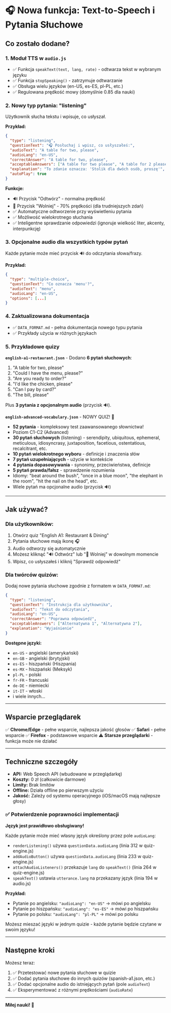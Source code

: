 # 🎧 Nowa funkcja: Text-to-Speech i Pytania Słuchowe

## Co zostało dodane?

### 1. **Moduł TTS w `audio.js`**
- ✅ Funkcja `speakText(text, lang, rate)` - odtwarza tekst w wybranym języku
- ✅ Funkcja `stopSpeaking()` - zatrzymuje odtwarzanie
- ✅ Obsługa wielu języków (en-US, es-ES, pl-PL, etc.)
- ✅ Regulowana prędkość mowy (domyślnie 0.85 dla nauki)

### 2. **Nowy typ pytania: "listening"**
Użytkownik słucha tekstu i wpisuje, co usłyszał.

**Przykład:**
```json
{
  "type": "listening",
  "questionText": "🎧 Posłuchaj i wpisz, co usłyszałeś:",
  "audioText": "A table for two, please",
  "audioLang": "en-US",
  "correctAnswer": "A table for two, please",
  "acceptableAnswers": ["A table for two please", "A table for 2 please"],
  "explanation": "To zdanie oznacza: 'Stolik dla dwóch osób, proszę'",
  "autoPlay": true
}
```

**Funkcje:**
- 🔊 Przycisk "Odtwórz" - normalna prędkość
- 🐌 Przycisk "Wolniej" - 70% prędkości (dla trudniejszych zdań)
- ✅ Automatyczne odtworzenie przy wyświetleniu pytania
- ✅ Możliwość wielokrotnego słuchania
- ✅ Inteligentne sprawdzanie odpowiedzi (ignoruje wielkość liter, akcenty, interpunkcję)

### 3. **Opcjonalne audio dla wszystkich typów pytań**
Każde pytanie może mieć przycisk 🔊 do odczytania słowa/frazy.

**Przykład:**
```json
{
  "type": "multiple-choice",
  "questionText": "Co oznacza 'menu'?",
  "audioText": "menu",
  "audioLang": "en-US",
  "options": [...]
}
```

### 4. **Zaktualizowana dokumentacja**
- ✅ `DATA_FORMAT.md` - pełna dokumentacja nowego typu pytania
- ✅ Przykłady użycia w różnych językach

### 5. **Przykładowe quizy**

**`english-a1-restaurant.json`** - Dodano **6 pytań słuchowych**:
1. "A table for two, please"
2. "Could I have the menu, please?"
3. "Are you ready to order?"
4. "I'd like the chicken, please"
5. "Can I pay by card?"
6. "The bill, please"

Plus **3 pytania z opcjonalnym audio** (przycisk 🔊).

**`english-advanced-vocabulary.json`** - NOWY QUIZ! 🎉
- **52 pytania** - kompleksowy test zaawansowanego słownictwa!
- Poziom C1-C2 (Advanced)
- **30 pytań słuchowych** (listening) - serendipity, ubiquitous, ephemeral, meticulous, idiosyncrasy, juxtaposition, facetious, ostentatious, recalcitrant, etc.
- **10 pytań wielokrotnego wyboru** - definicje i znaczenia słów
- **7 pytań uzupełniających** - użycie w kontekście
- **4 pytania dopasowywania** - synonimy, przeciwieństwa, definicje
- **5 pytań prawda/fałsz** - sprawdzenie rozumienia
- Idiomy: "beat around the bush", "once in a blue moon", "the elephant in the room", "hit the nail on the head", etc.
- Wiele pytań ma opcjonalne audio (przycisk 🔊)

---

## Jak używać?

### Dla użytkowników:
1. Otwórz quiz "English A1: Restaurant & Dining"
2. Pytania słuchowe mają ikonę 🎧
3. Audio odtworzy się automatycznie
4. Możesz kliknąć "🔊 Odtwórz" lub "🐌 Wolniej" w dowolnym momencie
5. Wpisz, co usłyszałeś i kliknij "Sprawdź odpowiedź"

### Dla twórców quizów:
Dodaj nowe pytania słuchowe zgodnie z formatem w `DATA_FORMAT.md`:

```json
{
  "type": "listening",
  "questionText": "Instrukcja dla użytkownika",
  "audioText": "Tekst do odczytania",
  "audioLang": "en-US",
  "correctAnswer": "Poprawna odpowiedź",
  "acceptableAnswers": ["Alternatywna 1", "Alternatywna 2"],
  "explanation": "Wyjaśnienie"
}
```

**Dostępne języki:**
- `en-US` - angielski (amerykański)
- `en-GB` - angielski (brytyjski)
- `es-ES` - hiszpański (Hiszpania)
- `es-MX` - hiszpański (Meksyk)
- `pl-PL` - polski
- `fr-FR` - francuski
- `de-DE` - niemiecki
- `it-IT` - włoski
- i wiele innych...

---

## Wsparcie przeglądarek

✅ **Chrome/Edge** - pełne wsparcie, najlepsza jakość głosów
✅ **Safari** - pełne wsparcie
✅ **Firefox** - podstawowe wsparcie
⚠️ **Starsze przeglądarki** - funkcja może nie działać

---

## Techniczne szczegóły

- **API:** Web Speech API (wbudowane w przeglądarkę)
- **Koszty:** 0 zł (całkowicie darmowe)
- **Limity:** Brak limitów
- **Offline:** Działa offline po pierwszym użyciu
- **Jakość:** Zależy od systemu operacyjnego (iOS/macOS mają najlepsze głosy)

### ✅ Potwierdzenie poprawności implementacji

**Język jest prawidłowo obsługiwany!** 

Każde pytanie może mieć własny język określony przez pole `audioLang`:
- `renderListening()` używa `questionData.audioLang` (linia 312 w quiz-engine.js)
- `addAudioButton()` używa `questionData.audioLang` (linia 233 w quiz-engine.js)
- `attachAudioListeners()` przekazuje `lang` do `speakText()` (linia 264 w quiz-engine.js)
- `speakText()` ustawia `utterance.lang` na przekazany język (linia 194 w audio.js)

**Przykład:**
- Pytanie po angielsku: `"audioLang": "en-US"` → mówi po angielsku
- Pytanie po hiszpańsku: `"audioLang": "es-ES"` → mówi po hiszpańsku
- Pytanie po polsku: `"audioLang": "pl-PL"` → mówi po polsku

Możesz mieszać języki w jednym quizie - każde pytanie będzie czytane w swoim języku!

---

## Następne kroki

Możesz teraz:
1. ✅ Przetestować nowe pytania słuchowe w quizie
2. ✅ Dodać pytania słuchowe do innych quizów (spanish-a1.json, etc.)
3. ✅ Dodać opcjonalne audio do istniejących pytań (pole `audioText`)
4. ✅ Eksperymentować z różnymi prędkościami (`audioRate`)

---

**Miłej nauki! 🎉**

